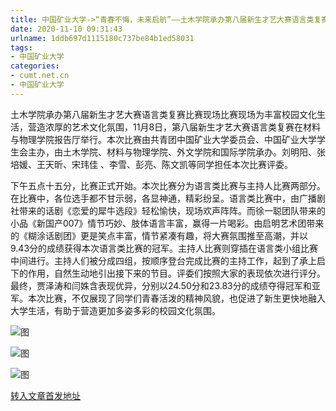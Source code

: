 ```yaml
---
title: 中国矿业大学->“青春不悔，未来启航”——土木学院承办第八届新生才艺大赛语言类复赛 | cumt.net.cn
date: 2020-11-10 09:31:43
urlname: 1ddb697d1115180c737be84b1ed58031
tags: 
- 中国矿业大学
categories:
- cumt.net.cn
- 中国矿业大学
---
```

土木学院承办第八届新生才艺大赛语言类复赛比赛现场比赛现场为丰富校园文化生活，营造浓厚的艺术文化氛围，11月8日，第八届新生才艺大赛语言类复赛在材料与物理学院报告厅举行。本次比赛由共青团中国矿业大学委员会、中国矿业大学学生会主办，由土木学院、材料与物理学院、外文学院和国际学院承办。刘明阳、张培媛、王天昕、宋玮佳 、李雪、彭亮、陈文凯等同学担任本次比赛评委。

下午五点十五分，比赛正式开始。本次比赛分为语言类比赛与主持人比赛两部分。在比赛中，各位选手都不甘示弱，各显神通，精彩纷呈。语言类比赛中，由广播剧社带来的话剧《恋爱的犀牛选段》轻松愉快，现场欢声阵阵。而徐一聪团队带来的小品《新国产007》情节巧妙、肢体语言丰富，赢得一片喝彩。由启明艺术团带来的《糊涂话剧团》更是笑点丰富，情节紧凑有趣，将大赛氛围推至高潮，并以9.43分的成绩获得本次语言类比赛的冠军。主持人比赛则穿插在语言类小组比赛中间进行。主持人们被分成四组，按顺序登台完成比赛的主持工作，起到了承上启下的作用，自然生动地引出接下来的节目。评委们按照大家的表现依次进行评分。最终，贾泽涛和闫姝含表现优异，分别以24.50分和23.83分的成绩夺得冠军和亚军。本次比赛，不仅展现了同学们青春活泼的精神风貌，也促进了新生更快地融入大学生活，有助于营造更加多姿多彩的校园文化氛围。

![图](http://xwzx.cumt.edu.cn/_upload/article/images/c9/05/a0f14db74060b9febde9da6700cc/20b7d8e9-dad7-4b6c-a655-cc5dd7fcda33.jpg)

![图](http://xwzx.cumt.edu.cn/_upload/article/images/c9/05/a0f14db74060b9febde9da6700cc/8e172f1b-1727-45a3-9a55-fdf392c05e1d.jpg)

![图](http://xwzx.cumt.edu.cn/_upload/article/images/c9/05/a0f14db74060b9febde9da6700cc/0239cbc7-d6fe-483d-bf34-47f332e7f6af.jpg)

[转入文章首发地址](http://xwzx.cumt.edu.cn/db/53/c523a580435/page.htm)